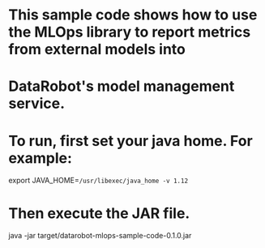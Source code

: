 # This sample code shows how to use the MLOps library to report metrics from external models into
# DataRobot's model management service.


# To run, first set your java home. For example:
export JAVA_HOME=`/usr/libexec/java_home -v 1.12`

# Then execute the JAR file.
java -jar target/datarobot-mlops-sample-code-0.1.0.jar
